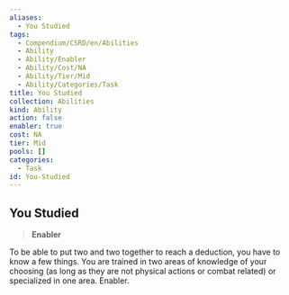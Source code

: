 ```yaml
---
aliases:
  - You Studied
tags:
  - Compendium/CSRD/en/Abilities
  - Ability
  - Ability/Enabler
  - Ability/Cost/NA
  - Ability/Tier/Mid
  - Ability/Categories/Task
title: You Studied
collection: Abilities
kind: Ability
action: false
enabler: true
cost: NA
tier: Mid
pools: []
categories:
  - Task
id: You-Studied
---
```

## You Studied    
>**Enabler**  
    
To be able to put two and two together to reach a deduction, you have to know a few things. You are trained in two areas of knowledge of your choosing (as long as they are not physical actions or combat related) or specialized in one area. Enabler.
